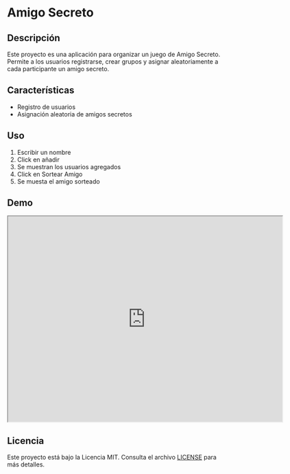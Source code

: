 # Amigo Secreto

## Descripción
Este proyecto es una aplicación para organizar un juego de Amigo Secreto. Permite a los usuarios registrarse, crear grupos y asignar aleatoriamente a cada participante un amigo secreto.

## Características
- Registro de usuarios
- Asignación aleatoria de amigos secretos

## Uso
1. Escribir un nombre
2. Click en añadir
3. Se muestran los usuarios agregados
4. Click en Sortear Amigo
5. Se muesta el amigo sorteado

## Demo
<iframe src="https://drive.google.com/uc?export=download&id=13PSuMP1vVOG8xm-S6bR0b-ZHU17Vx6iF" width="640" height="480"></iframe>


## Licencia
Este proyecto está bajo la Licencia MIT. Consulta el archivo [LICENSE](LICENSE) para más detalles.